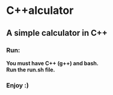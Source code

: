 # C++alculator
## A simple calculator in C++
### Run:
**You must have C++ (g++) and bash.\
Run the run.sh file.**
### Enjoy :)
